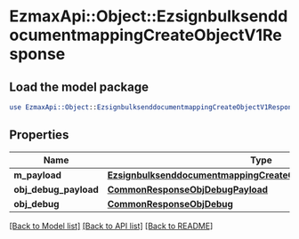 # EzmaxApi::Object::EzsignbulksenddocumentmappingCreateObjectV1Response

## Load the model package
```perl
use EzmaxApi::Object::EzsignbulksenddocumentmappingCreateObjectV1Response;
```

## Properties
Name | Type | Description | Notes
------------ | ------------- | ------------- | -------------
**m_payload** | [**EzsignbulksenddocumentmappingCreateObjectV1ResponseMPayload**](EzsignbulksenddocumentmappingCreateObjectV1ResponseMPayload.md) |  | 
**obj_debug_payload** | [**CommonResponseObjDebugPayload**](CommonResponseObjDebugPayload.md) |  | [optional] 
**obj_debug** | [**CommonResponseObjDebug**](CommonResponseObjDebug.md) |  | [optional] 

[[Back to Model list]](../README.md#documentation-for-models) [[Back to API list]](../README.md#documentation-for-api-endpoints) [[Back to README]](../README.md)


